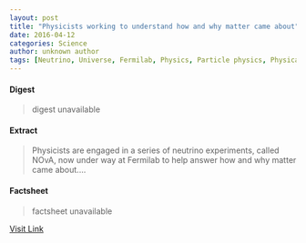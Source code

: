 ```yaml
---
layout: post
title: "Physicists working to understand how and why matter came about"
date: 2016-04-12
categories: Science
author: unknown author
tags: [Neutrino, Universe, Fermilab, Physics, Particle physics, Physical universe, Physical cosmology, Nature, Physical sciences]
---
```



#### Digest
>digest unavailable

#### Extract
>Physicists are engaged in a series of neutrino experiments, called NOvA, now under way at Fermilab to help answer how and why matter came about....

#### Factsheet
>factsheet unavailable

[Visit Link](http://feeds.sciencedaily.com/~r/sciencedaily/~3/zx5fsnDSOOE/150206125117.htm)


